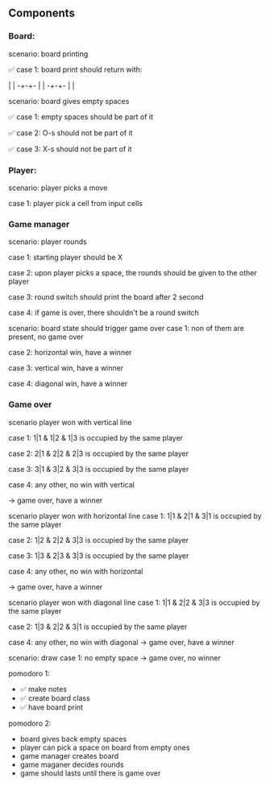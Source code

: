 ## Components

### Board:

scenario: board printing

✅ case 1: board print should return with:

| | -+-+- | | -+-+- | |

scenario: board gives empty spaces

✅ case 1: empty spaces should be part of it

✅ case 2: O-s should not be part of it

✅ case 3: X-s should not be part of it

### Player:

scenario: player picks a move

case 1: player pick a cell from input cells

### Game manager

scenario: player rounds

case 1: starting player should be X

case 2: upon player picks a space, the rounds should be given to the other player

case 3: round switch should print the board after 2 second

case 4: if game is over, there shouldn't be a round switch

scenario: board state should trigger game over case 1: non of them are present, no game over

case 2: horizontal win, have a winner

case 3: vertical win, have a winner

case 4: diagonal win, have a winner

### Game over

scenario player won with vertical line

case 1: 1|1 & 1|2 & 1|3 is occupied by the same player

case 2: 2|1 & 2|2 & 2|3 is occupied by the same player

case 3: 3|1 & 3|2 & 3|3 is occupied by the same player

case 4: any other, no win with vertical

-> game over, have a winner

scenario player won with horizontal line case 1: 1|1 & 2|1 & 3|1 is occupied by the same player

case 2: 1|2 & 2|2 & 3|3 is occupied by the same player

case 3: 1|3 & 2|3 & 3|3 is occupied by the same player

case 4: any other, no win with horizontal

-> game over, have a winner

scenario player won with diagonal line case 1: 1|1 & 2|2 & 3|3 is occupied by the same player

case 2: 1|3 & 2|2 & 3|1 is occupied by the same player

case 4: any other, no win with diagonal -> game over, have a winner

scenario: draw case 1: no empty space -> game over, no winner

pomodoro 1:

- ✅ make notes
- ✅ create board class
- ✅ have board print

pomodoro 2:

- board gives back empty spaces
- player can pick a space on board from empty ones
- game manager creates board
- game maganer decides rounds
- game should lasts until there is game over